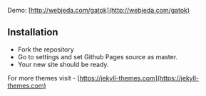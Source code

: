 Demo: [http://webjeda.com/gatok](http://webjeda.com/gatok)

## Installation
* Fork the repository
* Go to settings and set Github Pages source as master.
* Your new site should be ready.

For more themes visit - [https://jekyll-themes.com](https://jekyll-themes.com)
